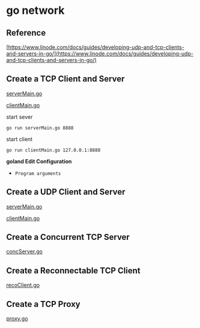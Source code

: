 # go network

## Reference

[https://www.linode.com/docs/guides/developing-udp-and-tcp-clients-and-servers-in-go/](https://www.linode.com/docs/guides/developing-udp-and-tcp-clients-and-servers-in-go/)

## Create a TCP Client and Server

[serverMain.go](./tcp/simple/server/serverMain.go)

[clientMain.go](./tcp/simple/client/clientMain.go)

start sever

```shell
go run serverMain.go 8888
```

start client

```shell
go run clientMain.go 127.0.0.1:8888
```

**goland Edit Configuration**

- `Program arguments`

## Create a UDP Client and Server

[serverMain.go](./udp/simple/server/serverMain.go)

[clientMain.go](./udp/simple/client/clientMain.go)

## Create a Concurrent TCP Server

[concServer.go](./tcp/conc/server/concServer.go)

## Create a Reconnectable TCP Client

[recoClient.go](./tcp/reconnect/client/recoClient.go)

## Create a TCP Proxy

[proxy.go](./tcp/proxy/proxy.go)